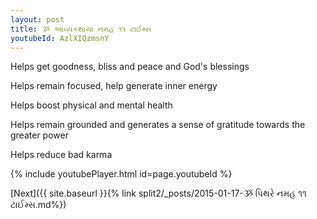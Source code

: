 ```yaml
---
layout: post
title: ૐ આવ્યકથાયા નમહ ૧૧ ટાઈમ્સ
youtubeId: AzlXIQzmsnY
---
```

 
 
Helps get goodness, bliss and peace and God's blessings
 
Helps remain focused, help generate inner energy 
 
Helps boost physical and mental health 
 
Helps remain grounded and generates a sense of gratitude towards the greater power 
 
Helps reduce bad karma
 
 
 
 


{% include youtubePlayer.html id=page.youtubeId %}
 
[Next]({{ site.baseurl }}{% link  split2/_posts/2015-01-17-ૐ પિથરે નમહ ૧૧ ટાઈમ્સ.md%})
 
